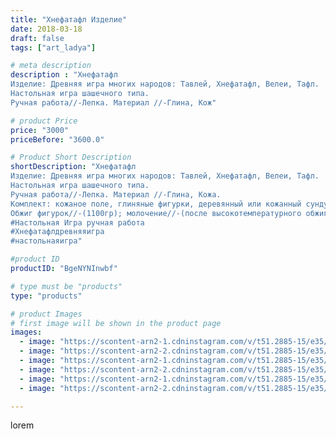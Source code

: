 ```yaml
---
title: "Хнефатафл Изделие"
date: 2018-03-18
draft: false
tags: ["art_ladya"]

# meta description
description : "Хнефатафл
Изделие: Древняя игра многих народов: Тавлей, Хнефатафл, Велеи, Тафл.
Настольная игра шашечного типа.
Ручная работа//-Лепка. Материал //-Глина, Кож"

# product Price
price: "3000"
priceBefore: "3600.0"

# Product Short Description
shortDescription: "Хнефатафл
Изделие: Древняя игра многих народов: Тавлей, Хнефатафл, Велеи, Тафл.
Настольная игра шашечного типа.
Ручная работа//-Лепка. Материал //-Глина, Кожа.
Комплект: кожаное поле, глиняные фигурки, деревянный или кожанный сундучок для перевозки и хранения.
Обжиг фигурок//-(1100гр); молочение//-(после высокотемпературного обжига, запекание изделия искупанного предварительно в молоке). #Хнефатафл
#Настольная Игра ручная работа
#Хнефатафлдревняяигра
#настольнаяигра"

#product ID
productID: "BgeNYNInwbf"

# type must be "products"
type: "products"

# product Images
# first image will be shown in the product page
images:
  - image: "https://scontent-arn2-1.cdninstagram.com/v/t51.2885-15/e35/40705531_1399716430162051_4810008353818279936_n.jpg?se=8&tp=1&_nc_ht=scontent-arn2-1.cdninstagram.com&_nc_cat=107&_nc_ohc=juN_LMSQK8oAX-XhsT9&ccb=7-4&oh=2ba760735b8f942677787bef0f990f53&oe=608579F6&_nc_sid=83d603&ig_cache_key=MTczNzg4NDk0NTk2MTIzMzI4OA%3D%3D.2-ccb7-4"
  - image: "https://scontent-arn2-2.cdninstagram.com/v/t51.2885-15/e35/40304369_525196961264921_1833009325157646336_n.jpg?se=8&tp=1&_nc_ht=scontent-arn2-2.cdninstagram.com&_nc_cat=105&_nc_ohc=6PmQI7Wq5dgAX_vqD_L&ccb=7-4&oh=c66fc78550427614b20c0ad964b7937c&oe=60864B32&_nc_sid=83d603&ig_cache_key=MTczNzg4NDk2MzE3NDgyNDEyMg%3D%3D.2-ccb7-4"
  - image: "https://scontent-arn2-1.cdninstagram.com/v/t51.2885-15/e35/39957927_1614816052151020_2847689902819115008_n.jpg?tp=1&_nc_ht=scontent-arn2-1.cdninstagram.com&_nc_cat=104&_nc_ohc=iHb4kkVQ9K0AX8phJ07&ccb=7-4&oh=77e1a0195eacc98fe9eb6d84a3e4b38b&oe=60851E5A&_nc_sid=83d603&ig_cache_key=MTczNzg4NDk3MzQwMDQxMDg2MQ%3D%3D.2-ccb7-4"
  - image: "https://scontent-arn2-2.cdninstagram.com/v/t51.2885-15/e35/39933078_284667652347036_4589117146402914304_n.jpg?tp=1&_nc_ht=scontent-arn2-2.cdninstagram.com&_nc_cat=100&_nc_ohc=ZO3cSREeBF8AX_Z9yl0&ccb=7-4&oh=800e1511f00d81e2c74bac673098f839&oe=6085A89D&_nc_sid=83d603&ig_cache_key=MTczNzg4NDk4NDkzNDg3NTkzOA%3D%3D.2-ccb7-4"
  - image: "https://scontent-arn2-1.cdninstagram.com/v/t51.2885-15/e35/37508187_1001937086656396_3649305128680292352_n.jpg?se=8&tp=1&_nc_ht=scontent-arn2-1.cdninstagram.com&_nc_cat=104&_nc_ohc=L8xPhKZ-XssAX-gmqqg&ccb=7-4&oh=3bee2f11c7513492b76b24497c6f798f&oe=60834AF0&_nc_sid=83d603&ig_cache_key=MTczNzg4NDk5NTg4MTg1NjQ4Mg%3D%3D.2-ccb7-4"
  - image: "https://scontent-arn2-2.cdninstagram.com/v/t51.2885-15/e35/41281713_261154501178724_2423248783518203904_n.jpg?se=8&tp=1&_nc_ht=scontent-arn2-2.cdninstagram.com&_nc_cat=100&_nc_ohc=OuC0C_KjFQUAX_wEq9i&ccb=7-4&oh=04d6bb11bf270601132503c94ec5cb98&oe=6083342D&_nc_sid=83d603&ig_cache_key=MTczNzg4NTAwNzMzMjMxNjg0OQ%3D%3D.2-ccb7-4"

---
```

lorem
